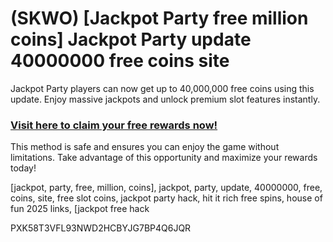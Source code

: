# (SKWO) [Jackpot Party free million coins] Jackpot Party update 40000000 free coins site

Jackpot Party players can now get up to 40,000,000 free coins using this update. Enjoy massive jackpots and unlock premium slot features instantly.  

### [Visit here to claim your free rewards now!](https://gamehunters.win/jackpot-party-casino)  

This method is safe and ensures you can enjoy the game without limitations. Take advantage of this opportunity and maximize your rewards today!  

[jackpot, party, free, million, coins], jackpot, party, update, 40000000, free, coins, site, free slot coins, jackpot party hack, hit it rich free spins, house of fun 2025 links, [jackpot free hack  

PXK58T3VFL93NWD2HCBYJG7BP4Q6JQR  
